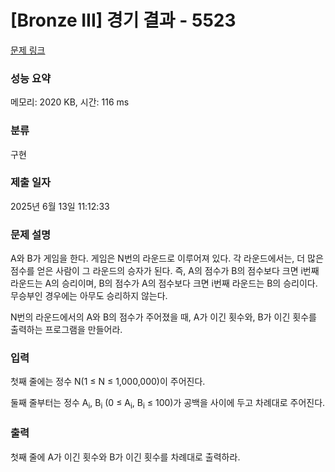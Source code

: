 # [Bronze III] 경기 결과 - 5523 

[문제 링크](https://www.acmicpc.net/problem/5523) 

### 성능 요약

메모리: 2020 KB, 시간: 116 ms

### 분류

구현

### 제출 일자

2025년 6월 13일 11:12:33

### 문제 설명

<p>A와 B가 게임을 한다. 게임은 N번의 라운드로 이루어져 있다. 각 라운드에서는, 더 많은 점수를 얻은 사람이 그 라운드의 승자가 된다. 즉, A의 점수가 B의 점수보다 크면 i번째 라운드는 A의 승리이며, B의 점수가 A의 점수보다 크면 i번째 라운드는 B의 승리이다. 무승부인 경우에는 아무도 승리하지 않는다.</p>

<p>N번의 라운드에서의 A와 B의 점수가 주어졌을 때, A가 이긴 횟수와, B가 이긴 횟수를 출력하는 프로그램을 만들어라.</p>

### 입력 

 <p>첫째 줄에는 정수 N(1 ≤ N ≤ 1,000,000)이 주어진다.</p>

<p>둘째 줄부터는 정수 A<sub>i</sub>, B<sub>i</sub> (0 ≤ A<sub>i</sub>, B<sub>i</sub> ≤ 100)가 공백을 사이에 두고 차례대로 주어진다.</p>

### 출력 

 <p>첫째 줄에 A가 이긴 횟수와 B가 이긴 횟수를 차례대로 출력하라.</p>

